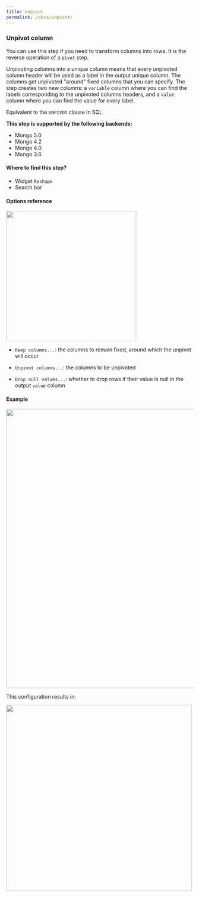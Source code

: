 ```yaml
---
title: Unpivot
permalink: /docs/unpivot/
---
```


### Unpivot column

You can use this step if you need to transform columns into rows. It is the
reverse operation of a `pivot` step.

Unpivoting columns into a unique column means that every unpivoted column header
will be used as a label in the output unique column. The columns get unpivoted
"around" fixed columns that you can specify. The step creates two new columns:
a `variable` column where you can find the labels corresponding to the unpivoted
columns headers, and a `value` column where you can find the value for every
label.

Equivalent to the `UNPIVOT` clause in SQL.

**This step is supported by the following backends:**

- Mongo 5.0
- Mongo 4.2
- Mongo 4.0
- Mongo 3.6

#### Where to find this step?

- Widget `Reshape`
- Search bar

#### Options reference

<img src="../../img/docs/user-interface/unpivot_step_form.jpg" width="350" />

- `Keep columns...`: the columns to remain fixed, around which the unpivot will
  occur

- `Unpivot columns...`: the columns to be unpivoted

- `Drop null values...`: whether to drop rows if their value is null in the
  output `value` column

#### Example

<img src="../../img/docs/user-interface/unpivot_example_conf.jpg" width="750" />

This configuration results in:

<img src="../../img/docs/user-interface/unpivot_example_result.jpg" width="500" />
